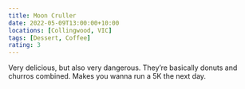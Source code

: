 ```yaml
---
title: Moon Cruller
date: 2022-05-09T13:00:00+10:00
locations: [Collingwood, VIC]
tags: [Dessert, Coffee]
rating: 3
---
```


Very delicious, but also very dangerous. They’re basically donuts and churros combined. Makes you wanna run a 5K the next day.